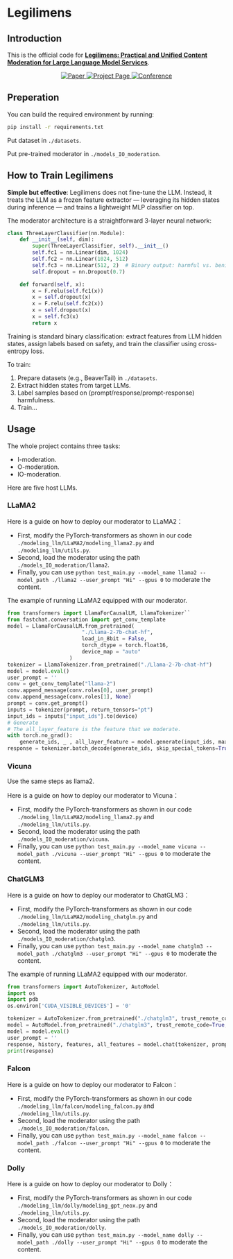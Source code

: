 # Legilimens

## Introduction
This is the official code for **[Legilimens: Practical and Unified Content Moderation for Large Language Model Services](https://arxiv.org/pdf/2408.15488)**.

<p align="center">
  <a href="https://arxiv.org/pdf/2408.15488">
    <img src="https://img.shields.io/badge/📖_Paper-arXiv-red?style=flat-square" alt="Paper">
  </a>
  <a href="https://lin000001.github.io/Legilimens.github.io/">
    <img src="https://img.shields.io/badge/🌐_Project_Page-blue?style=flat-square" alt="Project Page">
  </a>
  <a href="https://www.acm.org/conferences">
    <img src="https://img.shields.io/badge/🗓️_Conference-ACM%20CCS%202024-brightgreen?style=flat-square" alt="Conference">
  </a>
</p>

## Preperation

You can build the required environment by running:

```bash
pip install -r requirements.txt
```


Put dataset in ``./datasets``.

Put pre-trained moderator in ``./models_IO_moderation``.



## How to Train Legilimens

**Simple but effective**: Legilimens does not fine-tune the LLM. Instead, it treats the LLM as a frozen feature extractor — leveraging its hidden states during inference — and trains a lightweight MLP classifier on top.

The moderator architecture is a straightforward 3-layer neural network:

```python
class ThreeLayerClassifier(nn.Module):  
    def __init__(self, dim):
        super(ThreeLayerClassifier, self).__init__()
        self.fc1 = nn.Linear(dim, 1024)
        self.fc2 = nn.Linear(1024, 512)
        self.fc3 = nn.Linear(512, 2)  # Binary output: harmful vs. benign
        self.dropout = nn.Dropout(0.7)

    def forward(self, x):
        x = F.relu(self.fc1(x))
        x = self.dropout(x)
        x = F.relu(self.fc2(x))
        x = self.dropout(x)
        x = self.fc3(x)
        return x
```

Training is standard binary classification: extract features from LLM hidden states, assign labels based on safety, and train the classifier using cross-entropy loss.  

To train:

1. Prepare datasets (e.g., BeaverTail) in `./datasets`.  
2. Extract hidden states from target LLMs.  
3. Label samples based on (prompt/response/prompt-response) harmfulness.  
4. Train...

## Usage
The whole project contains three tasks: 
+ I-moderation.
+ O-moderation.
+ IO-moderation.

Here are five host LLMs.
### LLaMA2
Here is a guide on how to deploy our moderator to LLaMA2：
+ First, modify the PyTorch-transformers as shown in our code ``./modeling_llm/LLaMA2/modeling_llama2.py`` and ``./modeling_llm/utils.py``.
+ Second, load the moderator using the path ``./models_IO_moderation/llama2``.
+ Finally, you can use `python test_main.py --model_name llama2 --model_path ./llama2 --user_prompt "Hi" --gpus 0` to moderate the content.

The example of running LLaMA2 equipped with our moderator.

```python
from transformers import LlamaForCausalLM, LlamaTokenizer``
from fastchat.conversation import get_conv_template
model = LlamaForCausalLM.from_pretrained(
                        "./Llama-2-7b-chat-hf",
                        load_in_8bit = False,
                        torch_dtype = torch.float16,
                        device_map = "auto"
                    )
tokenizer = LlamaTokenizer.from_pretrained("./Llama-2-7b-chat-hf")
model = model.eval()
user_prompt = ''
conv = get_conv_template("llama-2")
conv.append_message(conv.roles[0], user_prompt)
conv.append_message(conv.roles[1], None)
prompt = conv.get_prompt()
inputs = tokenizer(prompt, return_tensors="pt")
input_ids = inputs["input_ids"].to(device)
# Generate
# The all_layer_feature is the feature that we moderate.
with torch.no_grad():
    generate_ids, _ , all_layer_feature = model.generate(input_ids, max_length=8192)
response = tokenizer.batch_decode(generate_ids, skip_special_tokens=True, clean_up_tokenization_spaces=False)[0]
```

### Vicuna

Use the same steps as llama2.

Here is a guide on how to deploy our moderator to Vicuna：
+ First, modify the PyTorch-transformers as shown in our code ``./modeling_llm/LLaMA2/modeling_llama2.py`` and ``./modeling_llm/utils.py``.
+ Second, load the moderator using the path ``./models_IO_moderation/vicuna``.
+ Finally, you can use `python test_main.py --model_name vicuna --model_path ./vicuna --user_prompt "Hi" --gpus 0` to moderate the content.

### ChatGLM3

Here is a guide on how to deploy our moderator to ChatGLM3：
+ First, modify the PyTorch-transformers as shown in our code ``./modeling_llm/LLaMA2/modeling_chatglm.py`` and ``./modeling_llm/utils.py``.
+ Second, load the moderator using the path ``./models_IO_moderation/chatglm3``.
+ Finally, you can use `python test_main.py --model_name chatglm3 --model_path ./chatglm3 --user_prompt "Hi" --gpus 0` to moderate the content.

The example of running LLaMA2 equipped with our moderator.

```python
from transformers import AutoTokenizer, AutoModel
import os
import pdb
os.environ['CUDA_VISIBLE_DEVICES'] = '0'

tokenizer = AutoTokenizer.from_pretrained("./chatglm3", trust_remote_code=True)
model = AutoModel.from_pretrained("./chatglm3", trust_remote_code=True, device='cuda')
model = model.eval()
user_prompt = ''
response, history, features, all_features = model.chat(tokenizer, prompt, history=[])
print(response)
```

### Falcon

Here is a guide on how to deploy our moderator to Falcon：
+ First, modify the PyTorch-transformers as shown in our code ``./modeling_llm/falcon/modeling_falcon.py`` and ``./modeling_llm/utils.py``.
+ Second, load the moderator using the path ``./models_IO_moderation/falcon``.
+ Finally, you can use `python test_main.py --model_name falcon --model_path ./falcon --user_prompt "Hi" --gpus 0` to moderate the content.


### Dolly

Here is a guide on how to deploy our moderator to Dolly：
+ First, modify the PyTorch-transformers as shown in our code ``./modeling_llm/dolly/modeling_gpt_neox.py`` and ``./modeling_llm/utils.py``.
+ Second, load the moderator using the path ``./models_IO_moderation/dolly``.
+ Finally, you can use `python test_main.py --model_name dolly --model_path ./dolly --user_prompt "Hi" --gpus 0` to moderate the content.



